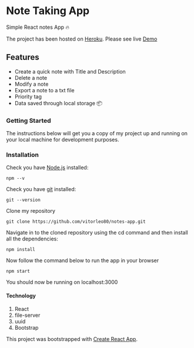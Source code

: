 # Note Taking App
Simple React notes App 🔥

The project has been hosted on [Heroku](https://www.heroku.com/). Please see live [Demo](https://notes-taking-app-vitor.herokuapp.com/)


## Features

- Create a quick note with Title and Description
- Delete a note
- Modify a note
- Export a note to a txt file
- Priority tag
- Data saved through local storage 📦 

### Getting Started

The instructions below will get you a copy of my project up and running on your local machine for development purposes.

### Installation

Check you have [Node.js](https://nodejs.org/en/) installed:

```
npm --v
```

Check you have [git](https://git-scm.com/downloads) installed:

```
git --version
```

Clone my repository

```
git clone https://github.com/vitorleo80/notes-app.git
```

Navigate in to the cloned repository using the cd command and then install all the dependencies:

```
npm install
```

Now follow the command below to run the app in your browser

```
npm start
```
You should now be running on localhost:3000

#### Technology

1.  React
2.  file-server
3.  uuid 
4.  Bootstrap

This project was bootstrapped with [Create React App](https://github.com/facebookincubator/create-react-app).
